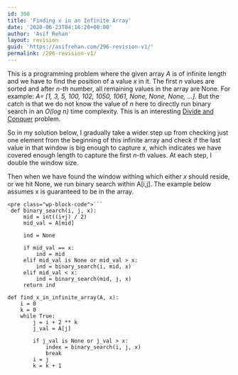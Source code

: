 ```yaml
---
id: 300
title: 'Finding x in an Infinite Array'
date: '2020-06-23T04:16:20+00:00'
author: 'Asif Rehan'
layout: revision
guid: 'https://asifrehan.com/296-revision-v1/'
permalink: /296-revision-v1/
---
```


This is a programming problem where the given array *A* is of infinite length and we have to find the position of a value *x* in it. The first *n* values are sorted and after *n-th* number, all remaining values in the array are None. For example: *A= \[1, 3, 5, 100, 102, 1050, 1061, None, None, None, …\]*. But the catch is that we do not know the value of *n* here to directly run binary search in an *O(log n)* time complexity. This is an interesting [Divide and Conquer](https://en.wikipedia.org/wiki/Divide-and-conquer_algorithm) problem.

So in my solution below, I gradually take a wider step up from checking just one element from the beginning of this infinite array and check if the last value in that window is big enough to capture *x*, which indicates we have covered enough length to capture the first *n-th* values. At each step, I double the window size.   
  
Then when we have found the window withing which either *x* should reside, or we hit None, we run binary search within A\[i,j\]. The example below assumes x is guaranteed to be in the array.

```
<pre class="wp-block-code">```
 def binary_search(i, j, x):    
     mid = int((i+j) / 2)
     mid_val = A[mid]
      
     ind = None

     if mid_val == x:
         ind = mid    
     elif mid_val is None or mid_val > x:
         ind = binary_search(i, mid, x) 
     elif mid_val < x:
         ind = binary_search(mid, j, x)
     return ind
        
def find_x_in_infinite_array(A, x):
    i = 0
    k = 0
    while True:
        j = i + 2 ** k
        j_val = A[j]
        
        if j_val is None or j_val > x:
            index = binary_search(i, j, x)
            break
        i = j
        k = k + 1    
```
```